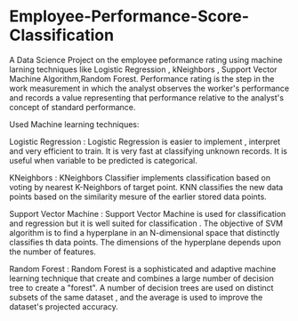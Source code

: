 # Employee-Performance-Score-Classification



A Data Science Project on the employee peformance rating using machine larning techniques like Logistic Regression , kNeighbors , Support Vector Machine Algorithm,Random Forest. Performance rating is the step in the work measurement in which the analyst observes the worker's performance and records a value representing that performance relative to the analyst's concept of standard performance. 




Used Machine learning techniques:


Logistic Regression : Logistic Regression is easier to implement , interpret and very efficient to train. It is very fast at classifying unknown records. It is useful when variable to be predicted is categorical.


KNeighbors : KNeighbors Classifier implements classification based on voting by nearest K-Neighbors of target point. KNN classifies the new data points based on the similarity mesure of the earlier stored data points. 


Support Vector Machine : Support Vector Machine is used for classification and regression but it is well suited for classification . The objective of SVM algorithm is to find a hyperplane in an N-dimensional space that distinctly classifies th data points. The dimensions of the hyperplane depends upon the number of features.


Random Forest : Random Forest is a sophisticated and adaptive machine learning technique that create and combines a large number of decision tree to create a "forest". A number of decision trees are used on distinct subsets of the same dataset , and the average is used to improve the dataset's projected accuracy.
